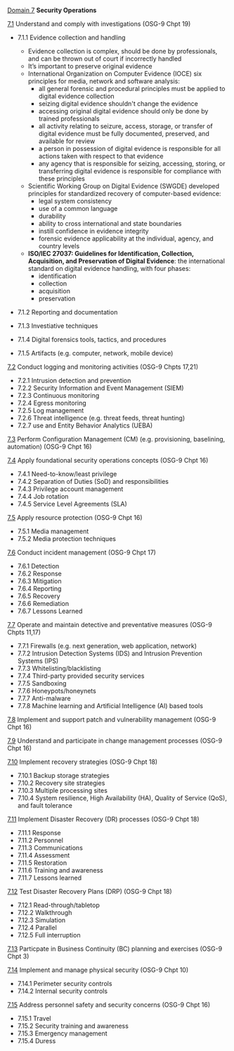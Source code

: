 [Domain 7](#domain7-top) **Security Operations**

[7.1](#7.1) Understand and comply with investigations (OSG-9 Chpt 19)
- 7.1.1 Evidence collection and handling
    - Evidence collection is complex, should be done by professionals, and can be thrown out of court if incorrectly handled
    - It’s important to preserve original evidence
    - International Organization on Computer Evidence (IOCE) six principles for media, network and software analysis:
        - all general forensic and procedural principles must be applied to digital evidence collection 
        - seizing digital evidence shouldn't change the evidence
        - accessing original digital evidence should only be done by trained professionals
        - all activity relating to seizure, access, storage, or transfer of digital evidence must be fully documented, preserved, and available for review
        - a person in possession of digital evidence is responsible for all actions taken with respect to that evidence
        - any agency that is responsible for seizing, accessing, storing, or transferring digital evidence is responsible for compliance with these principles
    - Scientific Working Group on Digital Evidence (SWGDE) developed principles for standardized recovery of computer-based evidence:
        - legal system consistency
        - use of a common language
        - durability
        - ability to cross international and state boundaries
        - instill confidence in evidence integrity
        - forensic evidence applicability at the individual, agency, and country levels
    - **ISO/IEC 27037: Guidelines for Identification, Collection, Acquisition, and Preservation of Digital Evidence**: the international standard on digital evidence handling, with four phases:
        - identification
        - collection 
        - acquisition
        - preservation

- 7.1.2 Reporting and documentation
- 7.1.3 Investiative techniques
- 7.1.4 Digital forensics tools, tactics, and procedures
- 7.1.5 Artifacts (e.g. computer, network, mobile device)

[7.2](#7.2) Conduct logging and monitoring activities (OSG-9 Chpts 17,21)
- 7.2.1 Intrusion detection and prevention
- 7.2.2 Security Information and Event Management (SIEM)
- 7.2.3 Continuous monitoring
- 7.2.4 Egress monitoring
- 7.2.5 Log management
- 7.2.6 Threat intelligence (e.g. threat feeds, threat hunting)
- 7.2.7 use and Entity Behavior Analytics (UEBA)

[7.3](#7.3) Perform Configuration Management (CM) (e.g. provisioning, baselining, automation) (OSG-9 Chpt 16)

[7.4](#7.4) Apply foundational security operations concepts (OSG-9 Chpt 16)
- 7.4.1 Need-to-know/least privilege
- 7.4.2 Separation of Duties (SoD) and responsibilities
- 7.4.3 Privilege account management
- 7.4.4 Job rotation
- 7.4.5 Service Level Agreements (SLA)

[7.5](#7.5) Apply resource protection (OSG-9 Chpt 16)
- 7.5.1 Media management
- 7.5.2 Media protection techniques

[7.6](#7.6) Conduct incident management (OSG-9 Chpt 17)
- 7.6.1 Detection
- 7.6.2 Response
- 7.6.3 Mitigation
- 7.6.4 Reporting
- 7.6.5 Recovery
- 7.6.6 Remediation
- 7.6.7 Lessons Learned

[7.7](#7.7) Operate and maintain detective and preventative measures (OSG-9 Chpts 11,17)
- 7.7.1 Firewalls (e.g. next generation, web application, network)
- 7.7.2 Intrusion Detection Systems (IDS) and Intrusion Prevention Systems (IPS)
- 7.7.3 Whitelisting/blacklisting
- 7.7.4 Third-party provided security services
- 7.7.5 Sandboxing
- 7.7.6 Honeypots/honeynets
- 7.7.7 Anti-malware
- 7.7.8 Machine learning and Artificial Intelligence (AI) based tools

[7.8](#7.8) Implement and support patch and vulnerability management (OSG-9 Chpt 16)

[7.9](#7.9) Understand and participate in change management processes (OSG-9 Chpt 16)

[7.10](#7.10) Implement recovery strategies (OSG-9 Chpt 18)
- 7.10.1 Backup storage strategies
- 7.10.2 Recovery site strategies
- 7.10.3 Multiple processing sites
- 7.10.4 System resilience, High Availability (HA), Quality of Service (QoS), and fault tolerance

[7.11](#7.11) Implement Disaster Recovery (DR) processes (OSG-9 Chpt 18)
- 7.11.1 Response
- 7.11.2 Personnel
- 7.11.3 Communications
- 7.11.4 Assessment
- 7.11.5 Restoration
- 7.11.6 Training and awareness
- 7.11.7 Lessons learned

[7.12](#7.12) Test Disaster Recovery Plans (DRP) (OSG-9 Chpt 18)
- 7.12.1 Read-through/tabletop
- 7.12.2 Walkthrough
- 7.12.3 Simulation
- 7.12.4 Parallel
- 7.12.5 Full interruption

[7.13](#7.13) Particpate in Business Continuity (BC) planning and exercises (OSG-9 Chpt 3)

[7.14](#7.14) Implement and manage physical security (OSG-9 Chpt 10)
- 7.14.1 Perimeter security controls
- 7.14.2 Internal security controls

[7.15](#7.15) Address personnel safety and security concerns (OSG-9 Chpt 16)
- 7.15.1 Travel
- 7.15.2 Security training and awareness
- 7.15.3 Emergency management
- 7.15.4 Duress
